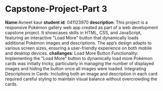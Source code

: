 # Capstone-Project-Part 3
 **Name**:Avneet kaur
 **student id**: 041123970
 **description**:
This project is a responsive Pokémon gallery web app created as part of a web development capstone project. It showcases skills in HTML, CSS, and JavaScript, featuring an interactive "Load More" button that dynamically loads additional Pokémon images and descriptions. The app’s design adapts to various screen sizes, ensuring a user-friendly experience on both mobile and desktop devices.
**challanges**:
Load More Button Functionality: Implementing the "Load More" button to dynamically load more Pokémon cards was initially tricky, particularly in managing the number of displayed images and hiding the button once all images were loaded.
Integrating Descriptions in Cards: Including both an image and description in each card required careful styling to maintain visual balance without overcrowding the cards.